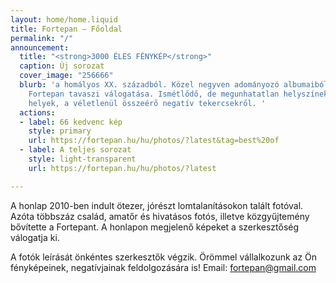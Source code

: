 ```yaml
---
layout: home/home.liquid
title: Fortepan — Főoldal
permalink: "/"
announcement:
  title: "<strong>3000 ÉLES FÉNYKÉP</strong>"
  caption: Új sorozat
  cover_image: "256666"
  blurb: 'a homályos XX. századból. Közel negyven adományozó albumaiból készült a
    Fortepan tavaszi válogatása. Ismétlődő, de megunhatatlan helyszínek, helyzetek,
    helyek, a véletlenül összeérő negatív tekercsekről. '
  actions:
  - label: 66 kedvenc kép
    style: primary
    url: https://fortepan.hu/hu/photos/?latest&tag=best%20of
  - label: A teljes sorozat
    style: light-transparent
    url: https://fortepan.hu/hu/photos/?latest

---
```

A honlap 2010-ben indult ötezer, jórészt lomtalanításokon talált fotóval. Azóta többszáz család, amatőr és hivatásos fotós, illetve közgyűjtemény bővítette a Fortepant. A honlapon megjelenő képeket a szerkesztőség válogatja ki.

A fotók leírását önkéntes szerkesztők végzik. Örömmel vállalkozunk az Ön fényképeinek, negatívjainak feldolgozására is! Email: [fortepan@gmail.com](mailto:fortepan@gmail.com)